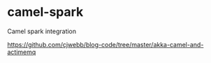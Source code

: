 camel-spark
===========

Camel spark integration


https://github.com/cjwebb/blog-code/tree/master/akka-camel-and-actimemq
